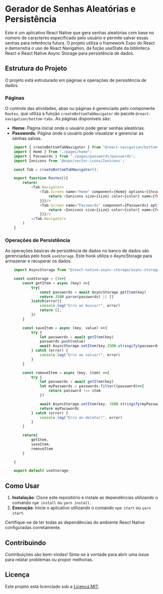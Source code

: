 # Gerador de Senhas Aleatórias e Persistência

Este é um aplicativo React Native que gera senhas aleatórias com base no número de caracteres especificado pelo usuário e permite salvar essas senhas para referência futura. O projeto utiliza o framework Expo do React e demonstra o uso de React Navigation, da fução useState da biblioteca React e React Native Async Storage para persistência de dados.

## Estrutura do Projeto

O projeto está estruturado em páginas e operações de persistência de dados.

### Páginas

O controle das atividades, abas ou páginas é gerenciado pelo componente `Routes`, que utiliza a função `createBottomTabNavigator` do pacote `@react-navigation/bottom-tabs`. As páginas disponíveis são:

- **Home**: Página inicial onde o usuário pode gerar senhas aleatórias.
- **Passwords**: Página onde o usuário pode visualizar e gerenciar as senhas salvas.

```javascript
    import { createBottomTabNavigator } from "@react-navigation/bottom-tabs";
    import { Home } from "./pages/home";
    import { Passwords } from "./pages/passwords/passwords";
    import Ionicons from '@expo/vector-icons/Ionicons';

    const Tab = createBottomTabNavigator();

    export function Routes(){
        return(
            <Tab.Navigator>
                <Tab.Screen name="Home" component={Home} options={{headerShown:false,tabBarIcon:({focused,size,color})=>{
                    return <Ionicons size={size} color={color} name={focused?"home" : "home-outline"}/>
                }}}/>
                <Tab.Screen name="Passwords" component={Passwords} options={{headerShown:false,tabBarIcon:({focused,size,color})=>{
                    return <Ionicons size={size} color={color} name={focused?"lock-closed" : "lock-closed-outline"}/>
                }}}/>
            </Tab.Navigator>
        )
    }
```

### Operações de Persistência

As operações básicas de persistência de dados no banco de dados são gerenciadas pelo hook `useStorage`. Este hook utiliza o AsyncStorage para armazenar e recuperar os dados.

```javascript
    import AsyncStorage from "@react-native-async-storage/async-storage";

    const useStorage = ()=>{
        const getItem = async (key) =>{
            try{
                const passwords = await AsyncStorage.getItem(key)
                return JSON.parse(passwords) || []
            }catch(error){
                console.log("Erro ao buscar!", error)
                return [];
            }r
        }

        const saveItem = async (key, value) =>{
            try {
                let passwords = await getItem(key)
                passwords.push(value)
                await AsyncStorage.setItem(key,JSON.stringify(passwords));
            } catch (error) {
                console.log("Erro ao salvar!", error)
            }
        }

        const removeItem = async (key, item) =>{
            try {
                let passwords = await getItem(key)
                let myPasswords = passwords.filter((password)=>{
                    return password !== item
                })

                await AsyncStorage.setItem(key, JSON.stringify(myPasswords))
                return myPasswords
            } catch (error) {
                console.log("Erro ao deletar!", error)
            }
        }

        return{
            getItem,
            saveItem,
            removeItem
        }

    }

    export default useStorage;
```
## Como Usar

1. **Instalação**: Clone este repositório e instale as dependências utilizando o comando `npm install` ou `yarn install`.
2. **Execução**: Inicie o aplicativo utilizando o comando `npm start` ou `yarn start`.

Certifique-se de ter todas as dependências do ambiente React Native configuradas corretamente.

## Contribuindo

Contribuições são bem-vindas! Sinta-se à vontade para abrir uma issue para relatar problemas ou propor melhorias.

## Licença

Este projeto está licenciado sob a [Licença MIT](https://opensource.org/licenses/MIT).
